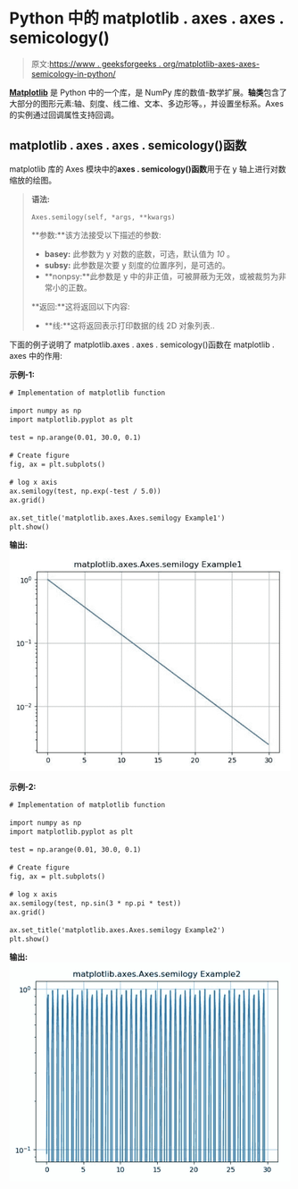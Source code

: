 # Python 中的 matplotlib . axes . axes . semicology()

> 原文:[https://www . geeksforgeeks . org/matplotlib-axes-axes-semicology-in-python/](https://www.geeksforgeeks.org/matplotlib-axes-axes-semilogy-in-python/)

**[Matplotlib](https://www.geeksforgeeks.org/python-introduction-matplotlib/)** 是 Python 中的一个库，是 NumPy 库的数值-数学扩展。**轴类**包含了大部分的图形元素:轴、刻度、线二维、文本、多边形等。，并设置坐标系。Axes 的实例通过回调属性支持回调。

## matplotlib . axes . axes . semicology()函数

matplotlib 库的 Axes 模块中的**axes . semicology()函数**用于在 y 轴上进行对数缩放的绘图。

> **语法:**
> 
> ```
> Axes.semilogy(self, *args, **kwargs)
> ```
> 
> **参数:**该方法接受以下描述的参数:
> 
> *   **basey:** 此参数为 y 对数的底数，可选，默认值为 *10* 。
> *   **subsy:** 此参数是次要 y 刻度的位置序列，是可选的。
> *   **nonpsy:**此参数是 y 中的非正值，可被屏蔽为无效，或被裁剪为非常小的正数。
> 
> **返回:**这将返回以下内容:
> 
> *   **线:**这将返回表示打印数据的线 2D 对象列表..

下面的例子说明了 matplotlib.axes . axes . semicology()函数在 matplotlib . axes 中的作用:

**示例-1:**

```
# Implementation of matplotlib function

import numpy as np
import matplotlib.pyplot as plt

test = np.arange(0.01, 30.0, 0.1)

# Create figure
fig, ax = plt.subplots()

# log x axis
ax.semilogy(test, np.exp(-test / 5.0))
ax.grid()

ax.set_title('matplotlib.axes.Axes.semilogy Example1')
plt.show()
```

**输出:**
![](img/5c163004257acdf3c9a0abef24ce354e.png)

**示例-2:**

```
# Implementation of matplotlib function

import numpy as np
import matplotlib.pyplot as plt

test = np.arange(0.01, 30.0, 0.1)

# Create figure
fig, ax = plt.subplots()

# log x axis
ax.semilogy(test, np.sin(3 * np.pi * test))
ax.grid()

ax.set_title('matplotlib.axes.Axes.semilogy Example2')
plt.show()
```

**输出:**
![](img/edabd13b19051d7453f23d188d9640ea.png)